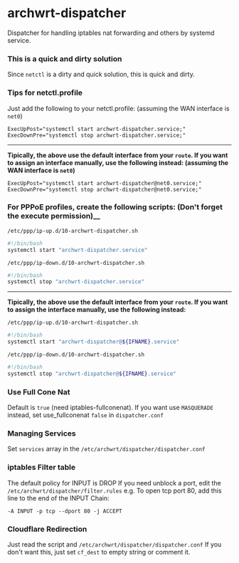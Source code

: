 # archwrt-dispatcher
Dispatcher for handling iptables nat forwarding and others by systemd service.

### This is a quick and dirty solution

Since `netctl` is a dirty and quick solution, this is quick and dirty.

### Tips for netctl.profile

Just add the following to your netctl.profile: (assuming the WAN interface is `net0`)

```
ExecUpPost="systemctl start archwrt-dispatcher.service;"
ExecDownPre="systemctl stop archwrt-dispatcher.service;"
```

***

__Tipically, the above use the default interface from your `route`. If you want to assign an interface manually, use the following instead: (assuming the WAN interface is `net0`)__

```
ExecUpPost="systemctl start archwrt-dispatcher@net0.service;"
ExecDownPre="systemctl stop archwrt-dispatcher@net0.service;"
```

### For PPPoE profiles, create the following scripts: (Don't forget the execute permission)__

`/etc/ppp/ip-up.d/10-archwrt-dispatcher.sh`

``` bash
#!/bin/bash
systemctl start "archwrt-dispatcher.service"
```

`/etc/ppp/ip-down.d/10-archwrt-dispatcher.sh`

``` bash
#!/bin/bash
systemctl stop "archwrt-dispatcher.service"
```

***

__Tipically, the above use the default interface from your `route`. If you want to assign the interface manually, use the following instead:__

`/etc/ppp/ip-up.d/10-archwrt-dispatcher.sh`

``` bash
#!/bin/bash
systemctl start "archwrt-dispatcher@${IFNAME}.service"
```

`/etc/ppp/ip-down.d/10-archwrt-dispatcher.sh`

``` bash
#!/bin/bash
systemctl stop "archwrt-dispatcher@${IFNAME}.service"
```

### Use Full Cone Nat
Default is `true` (need iptables-fullconenat). If you want use `MASQUERADE` instead, set use_fullconenat `false` in `dispatcher.conf`

### Managing Services

Set `services` array in the `/etc/archwrt/dispatcher/dispatcher.conf`

### iptables Filter table

The default policy for INPUT is DROP
If you need unblock a port, edit the `/etc/archwrt/dispatcher/filter.rules`
e.g. To open tcp port 80, add this line to the end of the INPUT Chain:

```
-A INPUT -p tcp --dport 80 -j ACCEPT
```

### Cloudflare Redirection

Just read the script and `/etc/archwrt/dispatcher/dispatcher.conf`
If you don't want this, just set `cf_dest` to empty string or comment it.
